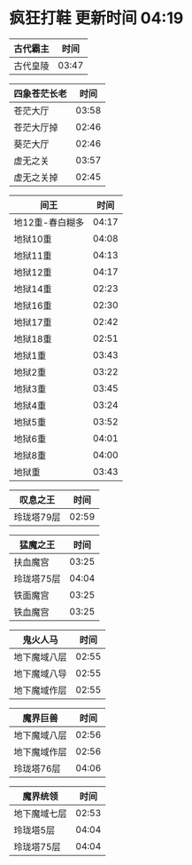 # 疯狂打鞋 更新时间 04:19

| 古代霸主   | 时间    |
|--------|-------|
| 古代皇陵 | 03:47 |

| 四象苍茫长老   | 时间    |
|--------|-------|
| 苍茫大厅 | 03:58 |
| 苍茫大厅掉 | 02:46 |
| 葵茫大厅 | 02:46 |
| 虚无之关 | 03:57 |
| 虚无之关掉 | 02:45 |

| 间王   | 时间    |
|--------|-------|
| 地12重-春白糊多 | 04:17 |
| 地狱10重 | 04:08 |
| 地狱11重 | 04:13 |
| 地狱12重 | 04:17 |
| 地狱14重 | 02:23 |
| 地狱16重 | 02:30 |
| 地狱17重 | 02:42 |
| 地狱18重 | 02:51 |
| 地狱1重 | 03:43 |
| 地狱2重 | 03:22 |
| 地狱3重 | 03:45 |
| 地狱4重 | 03:24 |
| 地狱5重 | 03:52 |
| 地狱6重 | 04:01 |
| 地狱8重 | 04:00 |
| 地狱重 | 03:43 |

| 叹息之王   | 时间    |
|--------|-------|
| 玲珑塔79层 | 02:59 |

| 猛魔之王   | 时间    |
|--------|-------|
| 扶血魔宫 | 03:25 |
| 玲珑塔75层 | 04:04 |
| 铁面魔宫 | 03:25 |
| 铁血魔宫 | 03:25 |

| 鬼火人马   | 时间    |
|--------|-------|
| 地下魔域八层 | 02:55 |
| 地下魔域八导 | 02:55 |
| 地下魔域作层 | 02:55 |

| 魔界巨兽   | 时间    |
|--------|-------|
| 地下魔域八层 | 02:56 |
| 地下魔域作层 | 02:56 |
| 玲珑塔76层 | 04:06 |

| 魔界统领   | 时间    |
|--------|-------|
| 地下魔域七层 | 02:53 |
| 玲珑塔5层 | 04:04 |
| 玲珑塔75层 | 04:04 |